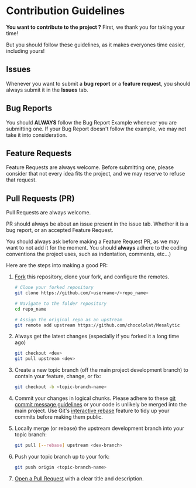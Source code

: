 # Contribution Guidelines

**You want to contribute to the project ?** First, we thank you for taking your time!

But you should follow these guidelines, as it makes everyones time easier, including yours!

## Issues
Whenever you want to submit a **bug report** or a **feature request**, you should always submit it in the **Issues** tab.

## Bug Reports
You should **ALWAYS** follow the Bug Report Example whenever you are submitting one. If your Bug Report doesn't follow the example, we may not take it into consideration.

## Feature Requests
Feature Requests are always welcome. Before submitting one, please consider that not every idea fits the project, and we may reserve to refuse that request.

## Pull Requests (PR)
Pull Requests are always welcome.

PR should always be about an issue present in the issue tab. Whether it is a bug report, or an accepted Feature Request.

You should always ask before making a Feature Request PR, as we may want to not add it for the moment.
You should **always** adhere to the coding conventions the project uses, such as indentation, comments, etc...)

Here are the steps into making a good PR:

1. [Fork](http://help.github.com/fork-a-repo/) this repository, clone your fork, and configure the remotes.

   ```bash
   # Clone your forked repository
   git clone https://github.com/<username>/<repo_name>

   # Navigate to the folder repository
   cd repo_name

   # Assign the original repo as an upstream
   git remote add upstream https://github.com/chocololat/Mesalytic
   ```

2. Always get the latest changes (especially if you forked it a long time ago)

   ```bash
   git checkout <dev>
   git pull upstream <dev>
   ```

3. Create a new topic branch (off the main project development branch) to
   contain your feature, change, or fix:

   ```bash
   git checkout -b <topic-branch-name>
   ```

4. Commit your changes in logical chunks. Please adhere to these [git commit
   message guidelines](http://tbaggery.com/2008/04/19/a-note-about-git-commit-messages.html)
   or your code is unlikely be merged into the main project. Use Git's
   [interactive rebase](https://help.github.com/articles/interactive-rebase)
   feature to tidy up your commits before making them public.

5. Locally merge (or rebase) the upstream development branch into your topic branch:

   ```bash
   git pull [--rebase] upstream <dev-branch>
   ```

6. Push your topic branch up to your fork:

   ```bash
   git push origin <topic-branch-name>
   ```

7. [Open a Pull Request](https://help.github.com/articles/using-pull-requests/)
    with a clear title and description.

